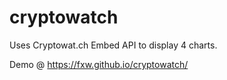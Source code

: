 # cryptowatch
Uses Cryptowat.ch Embed API to display 4 charts.

Demo @ https://fxw.github.io/cryptowatch/
